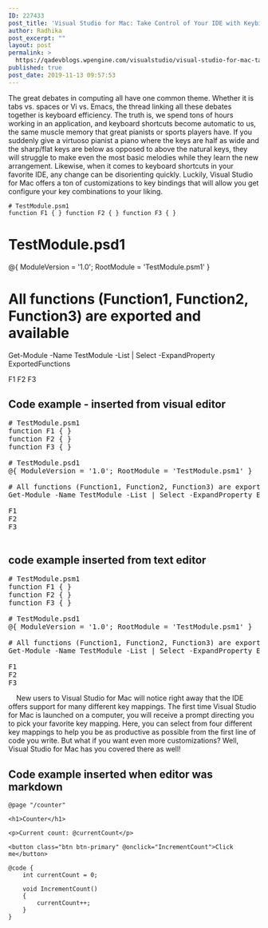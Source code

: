 ```yaml
---
ID: 227433
post_title: 'Visual Studio for Mac: Take Control of Your IDE with Keybindings'
author: Radhika
post_excerpt: ""
layout: post
permalink: >
  https://qadevblogs.wpengine.com/visualstudio/visual-studio-for-mac-take-control-of-your-ide-with-keybindings/
published: true
post_date: 2019-11-13 09:57:53
---
```

The great debates in computing all have one common theme. Whether it is tabs vs. spaces or Vi vs. Emacs, the thread linking all these debates together is keyboard efficiency. The truth is, we spend tons of hours working in an application, and keyboard shortcuts become automatic to us, the same muscle memory that great pianists or sports players have. If you suddenly give a virtuoso pianist a piano where the keys are half as wide and the sharp/flat keys are below as opposed to above the natural keys, they will struggle to make even the most basic melodies while they learn the new arrangement. Likewise, when it comes to keyboard shortcuts in your favorite IDE, any change can be disorienting quickly. Luckily, Visual Studio for Mac offers a ton of customizations to key bindings that will allow you get configure your key combinations to your liking.

    # TestModule.psm1  
    function F1 { } function F2 { } function F3 { }
    

# TestModule.psd1

@{ ModuleVersion = '1.0'; RootModule = 'TestModule.psm1' }

# All functions (Function1, Function2, Function3) are exported and available

Get-Module -Name TestModule -List | Select -ExpandProperty ExportedFunctions

F1 F2 F3

## Code example - inserted from visual editor

<pre class="prettyprint"># TestModule.psm1
function F1 { }
function F2 { }
function F3 { }

# TestModule.psd1
@{ ModuleVersion = '1.0'; RootModule = 'TestModule.psm1' }

# All functions (Function1, Function2, Function3) are exported and available
Get-Module -Name TestModule -List | Select -ExpandProperty ExportedFunctions

F1
F2
F3

</pre>

## code example inserted from text editor

<pre class="prettyprint"># TestModule.psm1
function F1 { }
function F2 { }
function F3 { }

# TestModule.psd1
@{ ModuleVersion = '1.0'; RootModule = 'TestModule.psm1' }

# All functions (Function1, Function2, Function3) are exported and available
Get-Module -Name TestModule -List | Select -ExpandProperty ExportedFunctions

F1
F2
F3</pre>

    New users to Visual Studio for Mac will notice right away that the IDE offers support for many different key mappings. The first time Visual Studio for Mac is launched on a computer, you will receive a prompt directing you to pick your favorite key mapping. Here, you can select from four different key mappings to help you be as productive as possible from the first line of code you write. But what if you want even more customizations? Well, Visual Studio for Mac has you covered there as well!

## Code example inserted when editor was markdown

    @page "/counter"
    
    <h1>Counter</h1>
    
    <p>Current count: @currentCount</p>
    
    <button class="btn btn-primary" @onclick="IncrementCount">Click me</button>
    
    @code {
        int currentCount = 0;
    
        void IncrementCount()
        {
            currentCount++;
        }
    }